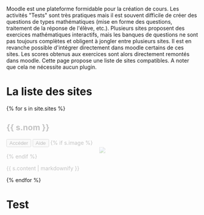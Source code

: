 ---
---

Moodle est une plateforme formidable pour la création de cours.
Les activités "Tests" sont très pratiques mais il est souvent difficile de créer des questions de types mathématiques (mise en forme des questions, traitement de la réponse de l'élève, etc.).
Plusieurs sites proposent des exercices mathématiques interactifs, mais les banques de questions ne sont pas toujours complètes et obligent à jongler entre plusieurs sites. Il est en revanche possible d'intégrer directement dans moodle certains de ces sites. Les scores obtenus aux exercices sont alors directement remontés dans moodle. Cette page propose une liste de sites compatibles. A noter que cela ne nécessite aucun plugin.

# La liste des sites

{% for s in site.sites %}
<div {% if s.wip %} style="opacity:0.25;" {% endif %}>
  <h2 id="site-{{ s.slug }}">{{ s.nom }}</h2>
  <a href="{{ s.lien }}"><button>Accéder</button></a> <a href="{{ s.aide }}"><button>Aide</button></a>
  {% if s.image %}<center><a href="./sites/images/{{s.slug}}.png"><img src="./sites/images/{{s.slug}}.png" style="max-height:300px;max-width:500px;" /></a></center>{% endif %}
  <p>{{ s.content | markdownify }}</p>
</div>
{% endfor %}

# Test

<script src="./neo4jd3/d3.min.js"></script>
<script src="./neo4jd3/neo4jd3.js"></script>
<link href="./neo4jd3/neo4jd3.min.css" rel="stylesheet" />
<div id="map">
</div>
<script>
  new Neo4jd3('#map', {
  neo4jData: {
    "results": [
      {
        "columns": ["user", "entity"],
        "data": [
          {
            "graph": {
              "nodes": [
                {
                  "id": "1",
                  "labels": ["User"],
                  "properties": {
                    "userId": "eisman"
                  }
                },
                {
                  "id": "8",
                  "labels": ["Project"],
                  "properties": {
                    "name": "neo4jd3",
                    "title": "neo4jd3.js",
                    "description": "Neo4j graph visualization using D3.js.",
                    "url": "https://eisman.github.io/neo4jd3"
                  }
                }
              ],
              "relationships": [
                {
                  "id": "7",
                  "type": "DEVELOPES",
                  "startNode": "1",
                  "endNode": "8",
                  "properties": {
                    "from": 1470002400000
                  }
                }
              ]
            }
          }
        ]
      }
    ],
    "errors": []
  }
});
</script>